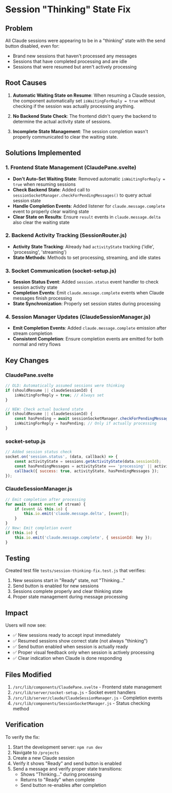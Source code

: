 # Session "Thinking" State Fix

## Problem

All Claude sessions were appearing to be in a "thinking" state with the send button disabled, even for:

- Brand new sessions that haven't processed any messages
- Sessions that have completed processing and are idle
- Sessions that were resumed but aren't actively processing

## Root Causes

1. **Automatic Waiting State on Resume**: When resuming a Claude session, the component automatically set `isWaitingForReply = true` without checking if the session was actually processing anything.

2. **No Backend State Check**: The frontend didn't query the backend to determine the actual activity state of sessions.

3. **Incomplete State Management**: The session completion wasn't properly communicated to clear the waiting state.

## Solutions Implemented

### 1. Frontend State Management (ClaudePane.svelte)

- **Don't Auto-Set Waiting State**: Removed automatic `isWaitingForReply = true` when resuming sessions
- **Check Backend State**: Added call to `sessionSocketManager.checkForPendingMessages()` to query actual session state
- **Handle Completion Events**: Added listener for `claude.message.complete` event to properly clear waiting state
- **Clear State on Results**: Ensure `result` events in `claude.message.delta` also clear the waiting state

### 2. Backend Activity Tracking (SessionRouter.js)

- **Activity State Tracking**: Already had `activityState` tracking ('idle', 'processing', 'streaming')
- **State Methods**: Methods to set processing, streaming, and idle states

### 3. Socket Communication (socket-setup.js)

- **Session Status Event**: Added `session.status` event handler to check session activity state
- **Completion Events**: Emit `claude.message.complete` events when Claude messages finish processing
- **State Synchronization**: Properly set session states during processing

### 4. Session Manager Updates (ClaudeSessionManager.js)

- **Emit Completion Events**: Added `claude.message.complete` emission after stream completion
- **Consistent Completion**: Ensure completion events are emitted for both normal and retry flows

## Key Changes

### ClaudePane.svelte

```javascript
// OLD: Automatically assumed sessions were thinking
if (shouldResume || claudeSessionId) {
	isWaitingForReply = true; // Always set
}

// NEW: Check actual backend state
if (shouldResume || claudeSessionId) {
	const hasPending = await sessionSocketManager.checkForPendingMessages(effectiveSessionId);
	isWaitingForReply = hasPending; // Only if actually processing
}
```

### socket-setup.js

```javascript
// Added session status check
socket.on('session.status', (data, callback) => {
	const activityState = sessions.getActivityState(data.sessionId);
	const hasPendingMessages = activityState === 'processing' || activityState === 'streaming';
	callback({ success: true, activityState, hasPendingMessages });
});
```

### ClaudeSessionManager.js

```javascript
// Emit completion after processing
for await (const event of stream) {
	if (event && this.io) {
		this.io.emit('claude.message.delta', [event]);
	}
}
// New: Emit completion event
if (this.io) {
	this.io.emit('claude.message.complete', { sessionId: key });
}
```

## Testing

Created test file `tests/session-thinking-fix.test.js` that verifies:

1. New sessions start in "Ready" state, not "Thinking..."
2. Send button is enabled for new sessions
3. Sessions complete properly and clear thinking state
4. Proper state management during message processing

## Impact

Users will now see:

- ✅ New sessions ready to accept input immediately
- ✅ Resumed sessions show correct state (not always "thinking")
- ✅ Send button enabled when session is actually ready
- ✅ Proper visual feedback only when session is actively processing
- ✅ Clear indication when Claude is done responding

## Files Modified

1. `/src/lib/components/ClaudePane.svelte` - Frontend state management
2. `/src/lib/server/socket-setup.js` - Socket event handlers
3. `/src/lib/server/claude/ClaudeSessionManager.js` - Completion events
4. `/src/lib/components/SessionSocketManager.js` - Status checking method

## Verification

To verify the fix:

1. Start the development server: `npm run dev`
2. Navigate to `/projects`
3. Create a new Claude session
4. Verify it shows "Ready" and send button is enabled
5. Send a message and verify proper state transitions:
   - Shows "Thinking..." during processing
   - Returns to "Ready" when complete
   - Send button re-enables after completion
